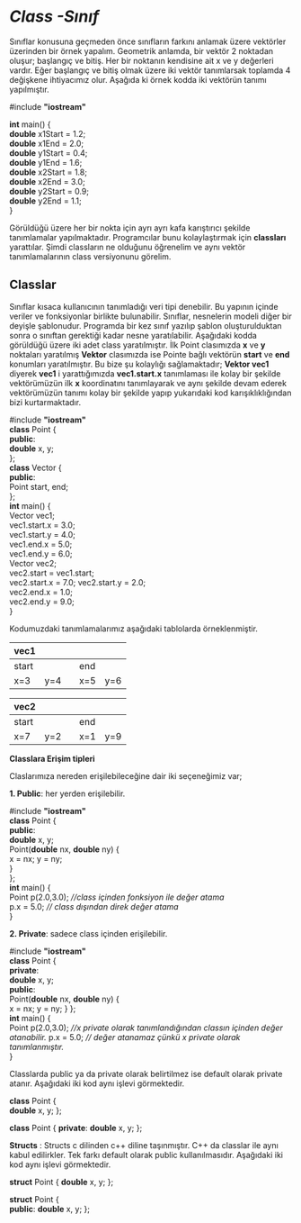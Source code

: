 

# *Class -Sınıf*



Sınıflar konusuna geçmeden önce sınıfların farkını anlamak üzere vektörler üzerinden bir örnek yapalım. Geometrik anlamda, bir vektör 2 noktadan oluşur; başlangıç ve bitiş. Her bir noktanın kendisine ait x ve y değerleri vardır. Eğer başlangıç ve bitiş olmak üzere iki vektör tanımlarsak toplamda 4 değişkene ihtiyacımız olur. Aşağıda ki örnek kodda iki vektörün tanımı yapılmıştır.

#include **"iostream"**  

**int** main() {  
**double** x1Start = 1.2;  
**double** x1End = 2.0;  
**double** y1Start = 0.4;  
**double** y1End = 1.6;   
**double** x2Start = 1.8;  
**double** x2End = 3.0;  
**double** y2Start = 0.9;  
**double** y2End = 1.1;   
}

Görüldüğü üzere her bir nokta için ayrı ayrı kafa karıştırıcı şekilde tanımlamalar yapılmaktadır. Programcılar bunu kolaylaştırmak için **classları** yarattılar. Şimdi classların ne olduğunu öğrenelim ve aynı vektör tanımlamalarının class versiyonunu görelim.   

## **Classlar**

Sınıflar kısaca kullanıcının tanımladığı veri tipi denebilir. Bu yapının içinde veriler ve fonksiyonlar birlikte bulunabilir. Sınıflar, nesnelerin modeli diğer bir deyişle şablonudur. Programda bir kez sınıf yazılıp şablon oluşturulduktan sonra o sınıftan gerektiği kadar nesne yaratılabilir.
Aşağıdaki kodda  görüldüğü üzere iki adet class yaratılmıştır. İlk Point clasımızda **x** ve **y** noktaları yaratılmış **Vektor** clasımızda ise Pointe bağlı vektörün **start** ve **end** konumları yaratılmıştır. Bu bize şu kolaylığı sağlamaktadır; **Vektor vec1** diyerek **vec1** i yarattığımızda **vec1.start.x** tanımlaması ile kolay bir şekilde vektörümüzün ilk **x** koordinatını tanımlayarak ve aynı şekilde devam ederek vektörümüzün tanımı kolay bir şekilde yapıp yukarıdaki kod karışıklıklığından bizi kurtarmaktadır.

#include **"iostream"**  
**class** Point {  
**public**:  
**double** x, y;  
};  
**class** Vector {  
**public**:  
Point start, end;  
};  
**int** main() {  
Vector vec1;  
vec1.start.x = 3.0;  
vec1.start.y = 4.0;  
vec1.end.x = 5.0;  
vec1.end.y = 6.0;  
Vector vec2;  
vec2.start = vec1.start;  
vec2.start.x = 7.0;
vec2.start.y = 2.0;  
vec2.end.x = 1.0;  
vec2.end.y = 9.0;  
}

Kodumuzdaki tanımlamalarımız aşağıdaki tablolarda örneklenmiştir.

| vec1  |   |   |   |   |
|---|---|---|---|---|
|   start |   | | end  |
| x=3  |  y=4 |   |  x=5 |y=6  |

| vec2  |   |   |   |   |
|---|---|---|---|---|
|   start |   | | end  |
| x=7  |  y=2 |   |  x=1 |y=9 |




**Classlara Erişim tipleri**

Claslarımıza nereden erişilebileceğine dair iki seçeneğimiz var;

 **1. Public**: her yerden erişilebilir.

#include **"iostream"**  
**class** Point {  
**public**:  
**double** x, y;  
Point(**double** nx, **double** ny) {  
x = nx; y = ny;  
}  
};  
**int** main() {  
Point p(2.0,3.0); _//class içinden fonksiyon ile değer atama_  
p.x = 5.0; _// class dışından direk değer atama_  
}

**2. Private**: sadece class içinden erişilebilir.

#include **"iostream"**  
**class** Point {  
**private**:  
**double** x, y;  
**public**:  
Point(**double** nx, **double** ny) {  
x = nx; y = ny;
}
};  
**int** main() {  
Point p(2.0,3.0);   _//x private olarak tanımlandığından classın içinden değer atanabilir._
p.x = 5.0;  _// değer atanamaz çünkü x private olarak tanımlanmıştır._  
}

Classlarda public ya da private olarak belirtilmez ise default olarak private atanır. Aşağıdaki iki kod aynı işlevi görmektedir.

**class** Point {  
**double** x, y; 
};

**class** Point { 
 **private**: 
 **double** x, y;
};

**Structs** : Structs c dilinden c++ diline taşınmıştır. C++ da classlar ile aynı kabul edilirkler. Tek farkı default olarak public kullanılmasıdır. Aşağıdaki iki kod aynı işlevi görmektedir.

**struct** Point { 
**double** x, y; 
};

**struct** Point {  
**public**:
 **double** x, y;
};

```
